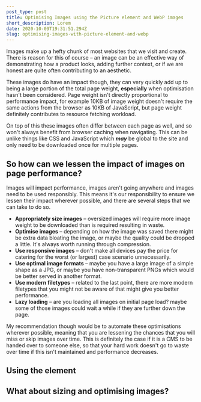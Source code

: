 ```yaml
---
post_type: post
title: Optimising Images using the Picture element and WebP images
short_description: Lorem
date: 2020-10-09T19:31:51.294Z
slug: optimising-images-with-picture-element-and-webp
---
```

Images make up a hefty chunk of most websites that we visit and create. There is reason for this of course – an image can be an effective way of demonstrating how a product looks, adding further context, or if we are honest are quite often contributing to an aesthetic.

These images do have an impact though, they can very quickly add up to being a large portion of the total page weight, **especially** when optimisation hasn't been considered. Page weight isn't directly proportional to performance impact, for example 10KB of image weight doesn't require the same actions from the browser as 10KB of JavaScript, but page weight definitely contributes to resource fetching workload. 

On top of this these images often differ between each page as well, and so won't always benefit from browser caching when navigating. This can be unlike things like CSS and JavaScript which ***may*** be global to the site and only need to be downloaded once for multiple pages.

## So how can we lessen the impact of images on page performance?

Images will impact performance, images aren't going anywhere and images need to be used responsibly. This means it's our responsibility to ensure we lessen their impact wherever possible, and there are several steps that we can take to do so.

* **Appropriately size images** – oversized images will require more image weight to be downloaded than is required resulting in waste.
* **Optimise images** – depending on how the image was saved there might be extra data bloating the image, or maybe the quality could be dropped a little. It's always worth running through compression.
* **Use responsive images** – don't make all devices pay the price for catering for the worst (or largest) case scenario unnecessarily.
* **Use optimal image formats** – maybe you have a large image of a simple shape as a JPG, or maybe you have non-transparent PNGs which would be better served in another format.
* **Use modern filetypes** – related to the last point, there are more modern filetypes that you might not be aware of that might give you better performance.
* **Lazy loading** – are you loading all images on initial page load? maybe some of those images could wait a while if they are further down the page.

My recommendation though would be to automate these optimisations wherever possible, meaning that you are lessening the chances that you will miss or skip images over time. This is definitely the case if it is a CMS to be handed over to someone else, so that your hard work doesn't go to waste over time if this isn't maintained and performance decreases.

## Using the <picture> element

## What about sizing and optimising images?